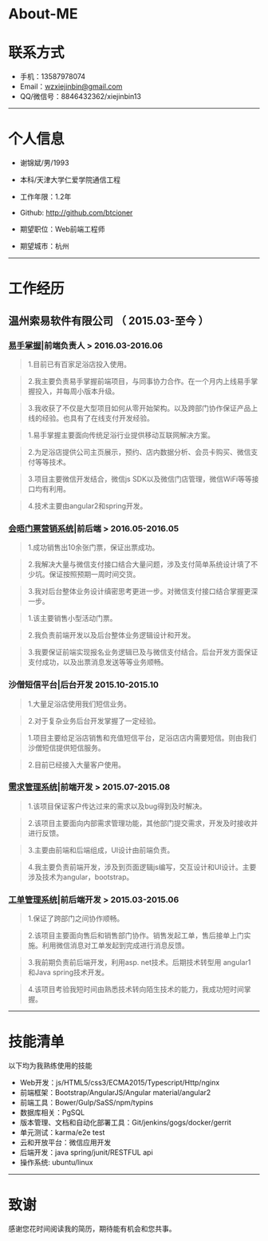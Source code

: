 # About-ME


# 联系方式

- 手机：13587978074
- Email：wzxiejinbin@gmail.com
- QQ/微信号：8846432362/xiejinbin13

---

# 个人信息

 - 谢锦斌/男/1993
 - 本科/天津大学仁爱学院通信工程
 - 工作年限：1.2年
 - Github: http://github.com/btcioner 

 - 期望职位：Web前端工程师
 - 期望城市：杭州

---

# 工作经历


## 温州索易软件有限公司 （  2015.03-至今 ）

### [易手掌握](http://www.91yszw.com/)|前端负责人 > 2016.03-2016.06
>1.目前已有百家足浴店投入使用。

>2.我主要负责易手掌握前端项目，与同事协力合作。在一个月内上线易手掌握投入，并每周小版本升级。

>3.我收获了不仅是大型项目如何从零开始架构。以及跨部门协作保证产品上线的经验。也具有了在线支付开发经验。


>1.易手掌握主要面向传统足浴行业提供移动互联网解决方案。

>2.为足浴店提供公司主页展示，预约、店内数据分析、会员卡购买、微信支付等等技术。

>3.项目主要微信开发结合，微信js SDK以及微信门店管理，微信WiFi等等接口均有利用。

>4.技术主要由angular2和spring开发。


### [会晤门票营销系统](https://open.weixin.qq.com/connect/oauth2/authorize?appid=wx321e80cdefb8459e&redirect_uri=http://www.91yszw.com/meeting/applie/getcode&response_type=code&scope=snsapi_base&state=1#wechat_redirect)|前后端 > 2016.05-2016.05
>1.成功销售出10余张门票，保证出票成功。

>2.我解决大量与微信支付接口结合大量问题，涉及支付简单系统设计填了不少坑。保证按照预期一周时间交货。

>3.我对后台整体业务设计缜密思考更进一步。对微信支付接口结合掌握更深一步。



>1.该主要销售小型活动门票。

>2.我负责前端开发以及后台整体业务逻辑设计和开发。

>3.我要保证前端实现报名业务逻辑已及与微信支付结合。后台开发方面保证支付成功，以及出票消息发送等等业务顺畅。


### 沙僧短信平台|后台开发 2015.10-2015.10
>1.大量足浴店使用我们短信业务。

>2.对于复杂业务后台开发掌握了一定经验。


>1.项目主要给足浴店销售和充值短信平台，足浴店店内需要短信。则由我们沙僧短信提供短信服务。

>2.目前已经接入大量客户使用。

 
### [需求管理系统](http://www.soesoft.com.cn/xq/#/login)|前端开发 > 2015.07-2015.08
>1.该项目保证客户传达过来的需求以及bug得到及时解决。

>2.该项目主要面向内部需求管理功能，其他部门提交需求，开发及时接收并进行反馈。


>3.主要由前端和后端组成，UI设计由前端负责。

>4.我主要负责前端开发，涉及到页面逻辑js编写，交互设计和UI设计。主要涉及技术为angular，bootstrap。


### [工单管理系统](http://www.soesoft.com.cn/gd/#/)|前后端开发 > 2015.03-2015.06
>1.保证了跨部门之间协作顺畅。

>2.该项目主要面向售后和销售部门协作。销售发起工单，售后接单上门实施。利用微信消息对工单发起到完成进行消息反馈。


>3.我前期负责前后端开发，利用asp. net技术。后期技术转型用 angular1 和Java spring技术开发。

>4.该项目考验我短时间由熟悉技术转向陌生技术的能力，我成功短时间掌握。


---

# 技能清单


以下均为我熟练使用的技能

- Web开发：js/HTML5/css3/ECMA2015/Typescript/Http/nginx
- 前端框架：Bootstrap/AngularJS/Angular material/angular2
- 前端工具：Bower/Gulp/SaSS/npm/typins
- 数据库相关：PgSQL
- 版本管理、文档和自动化部署工具：Git/jenkins/gogs/docker/gerrit
- 单元测试：karma/e2e test
- 云和开放平台：微信应用开发
- 后端开发：java spring/junit/RESTFUL api
- 操作系统: ubuntu/linux


---

# 致谢
感谢您花时间阅读我的简历，期待能有机会和您共事。
